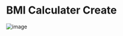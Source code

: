# BMI Calculater Create 

![image](https://github.com/MohdHadi72/BMI-Calculater/assets/154020781/9d395359-d714-4886-a22f-932c5095cf56)
